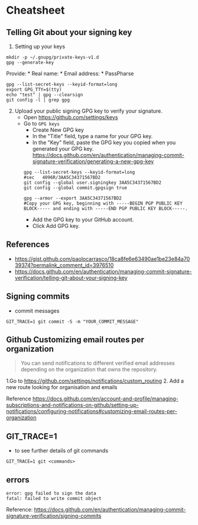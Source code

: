 # Cheatsheet

## Telling Git about your signing key
1. Setting up your keys
```
mkdir -p ~/.gnupg/private-keys-v1.d
gpg --generate-key
```
Provide:
	* Real name:
	* Email address:
	* PassPharse
```
gpg --list-secret-keys --keyid-format=long
export GPG_TTY=$(tty)
echo "test" | gpg --clearsign
git config -l | grep gpg
```

2. Upload your public signing GPG key to verify your signature.
	* Open https://github.com/settings/keys
	* Go to `GPG keys`
		* Create New GPG key
		* In the "Title" field, type a name for your GPG key.
		* In the "Key" field, paste the GPG key you copied when you generated your GPG key.
			https://docs.github.com/en/authentication/managing-commit-signature-verification/generating-a-new-gpg-key
		```
		gpg --list-secret-keys --keyid-format=long
		#sec   4096R/3AA5C34371567BD2
		git config --global user.signingkey 3AA5C34371567BD2
		git config --global commit.gpgsign true

		gpg --armor --export 3AA5C34371567BD2
		#Copy your GPG key, beginning with -----BEGIN PGP PUBLIC KEY BLOCK----- and ending with -----END PGP PUBLIC KEY BLOCK-----.
		```
		* Add the GPG key to your GitHub account.
		* Click Add GPG key.


## References
* https://gist.github.com/paolocarrasco/18ca8fe6e63490ae1be23e84a7039374?permalink_comment_id=3976510
* https://docs.github.com/en/authentication/managing-commit-signature-verification/telling-git-about-your-signing-key

## Signing commits
* commit messages
```
GIT_TRACE=1 git commit -S -m "YOUR_COMMIT_MESSAGE"
```

## Github Customizing email routes per organization
> You can send notifications to different verified email addresses depending on the organization that owns the repository.

1.Go to 
https://github.com/settings/notifications/custom_routing
2. Add a new route looking for organisation and emails 

Reference https://docs.github.com/en/account-and-profile/managing-subscriptions-and-notifications-on-github/setting-up-notifications/configuring-notifications#customizing-email-routes-per-organization

## GIT_TRACE=1
* to see further details of git commands
```
GIT_TRACE=1 git <commands>
```


## errors
```
error: gpg failed to sign the data
fatal: failed to write commit object
```
Reference: https://docs.github.com/en/authentication/managing-commit-signature-verification/signing-commits

